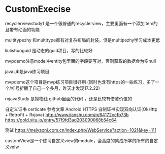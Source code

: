 # CustomExecise

recyclerviewstudy1 是一个很普通的recyclerview，主要里面有一个添加item的且带有动画的功能

multitypezhy 和multitype都有对复杂布局的封装，但是multipezhy学习成本更低

liulishuoguid 是动态的guid项目，写的比较好 

mvpdemo注意model中entity包里面的字段要写对，否则获取的数据会为空null

javaLib是java练习项目 

mvpdemo这个项目是mvp练习项目很好用 (同时也含有https的一些练习，多了一个/杠号折腾了自己一个多月，昨天才发现17.2.22)

rxjavaStudy 是抛物线 github里面的代码 ，还是比较有借鉴价值的 

自定义证书 certicate 参考文章 Android HTTPS 自制证书实现双向认证(OkHttp + Retrofit + Rxjava)
http://www.jianshu.com/p/64172ccfb73b https://gold.xitu.io/entry/57f9fd3ad203090068b54c64

测试 https://meiyaoni.com.cn/index.php/WebService?action=1021&key=111

customView是一个练习自定义view的module，会高度的集成所学的所有的自定义veiw




